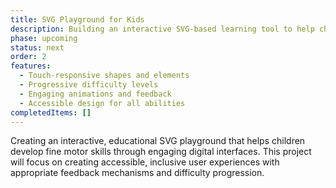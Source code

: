 ```yaml
---
title: SVG Playground for Kids
description: Building an interactive SVG-based learning tool to help children develop motor skills on touchscreen devices.
phase: upcoming
status: next
order: 2
features:
  - Touch-responsive shapes and elements
  - Progressive difficulty levels
  - Engaging animations and feedback
  - Accessible design for all abilities
completedItems: []
---
```


Creating an interactive, educational SVG playground that helps children develop fine motor skills through engaging digital interfaces. This project will focus on creating accessible, inclusive user experiences with appropriate feedback mechanisms and difficulty progression.